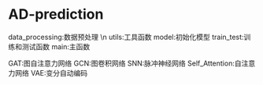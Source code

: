 # AD-prediction

data_processing:数据预处理 \n
utils:工具函数
model:初始化模型
train_test:训练和测试函数
main:主函数

GAT:图自注意力网络
GCN:图卷积网络
SNN:脉冲神经网络
Self_Attention:自注意力网络
VAE:变分自动编码
